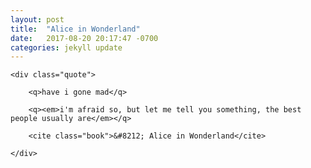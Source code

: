 ```yaml
---
layout: post
title:  "Alice in Wonderland"
date:   2017-08-20 20:17:47 -0700
categories: jekyll update
---
```


<div id="alice" class="quote-wrapper">

	<div class="quote">

		<q>have i gone mad</q>

		<q><em>i'm afraid so, but let me tell you something, the best people usually are</em></q>

		<cite class="book">&#8212; Alice in Wonderland</cite>

	</div>

</div>

